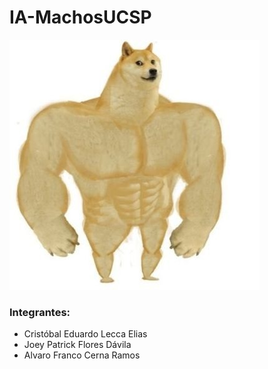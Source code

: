 # IA-MachosUCSP

![plot](plot.png)

### Integrantes:
- Cristóbal Eduardo Lecca Elias
- Joey Patrick Flores Dávila
- Alvaro Franco Cerna Ramos



